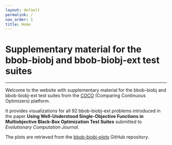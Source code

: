 ```yaml
---
layout: default
permalink: /
nav_order: 1
title: Home
---
```


# Supplementary material for the bbob-biobj and bbob-biobj-ext test suites  #
---
Welcome to the website with supplementary material for the bbob-biobj and bbob-biobj-ext test suites from the [COCO](https://github.com/numbbo/coco) (Comparing Continuous Optimizers) platform. 

It provides visualizations for all 92 bbob-biobj-ext problems introduced in the paper <strong>Using Well-Understood Single-Objective Functions in Multiobjective Black-Box Optimization Test Suites</strong> submitted to <cite>Evolutionary Computation Journal</cite>.

The plots are retrieved from the [bbob-biobj-plots](https://github.com/numbbo/bbob-biobj-plots) GitHub repository. 

<link rel="stylesheet" href="{{ '/assets/css/custom.css' | relative_url }}"/>

